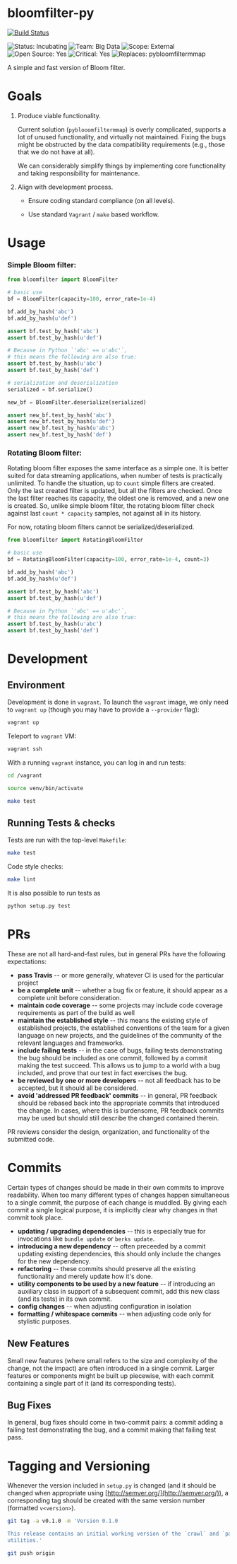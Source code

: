bloomfilter-py
==============
[![Build Status](https://travis-ci.org/seomoz/bloomfilter-py.svg?branch=master)](https://travis-ci.org/seomoz/bloomfilter-py)

![Status: Incubating](https://img.shields.io/badge/status-incubating-blue.svg?style=flat)
![Team: Big Data](https://img.shields.io/badge/team-big_data-green.svg?style=flat)
![Scope: External](https://img.shields.io/badge/scope-external-green.svg?style=flat)
![Open Source: Yes](https://img.shields.io/badge/open_source-MIT-green.svg?style=flat)
![Critical: Yes](https://img.shields.io/badge/critical-yes-red.svg?style=flat)
![Replaces: pybloomfiltermmap](https://img.shields.io/badge/replaces-pybloomfiltermmap-blue.svg?style=flat)

A simple and fast version of Bloom filter.

Goals
=====
1. Produce viable functionality.

    Current solution (`pyblooomfiltermmap`) is overly complicated, supports a lot
    of unused functionality, and virtually not maintained. Fixing the bugs might
    be obstructed by the data compatibility requirements (e.g., those that we do
    not have at all).

    We can considerably simplify things by implementing core functionality and
    taking responsibility for maintenance.

1. Align with development process.

    * Ensure coding standard compliance (on all levels).

    * Use standard `Vagrant` / `make` based workflow.


Usage
=====

### Simple Bloom filter:

```py
from bloomfilter import BloomFilter

# basic use
bf = BloomFilter(capacity=100, error_rate=1e-4)

bf.add_by_hash('abc')
bf.add_by_hash(u'def')

assert bf.test_by_hash('abc')
assert bf.test_by_hash(u'def')

# Because in Python `'abc' == u'abc'`,
# this means the following are also true:
assert bf.test_by_hash(u'abc')
assert bf.test_by_hash('def')

# serialization and deserialization
serialized = bf.serialize()

new_bf = BloomFilter.deserialize(serialized)

assert new_bf.test_by_hash('abc')
assert new_bf.test_by_hash(u'def')
assert new_bf.test_by_hash(u'abc')
assert new_bf.test_by_hash('def')
```

### Rotating Bloom filter:

Rotating bloom filter exposes the same interface as a simple one. It is
better suited for data streaming applications, when number of tests is
practically unlimited. To handle the situation, up to `count` simple
filters are created. Only the last created filter is updated, but all
the filters are checked. Once the last filter reaches its capacity, the
oldest one is removed, and a new one is created. So, unlike simple bloom
filter, the rotating bloom filter check against last `count * capacity`
samples, not against all in its history.

For now, rotating bloom filters cannot be serialized/deserialized.

```py
from bloomfilter import RotatingBloomFilter

# basic use
bf = RotatingBloomFilter(capacity=100, error_rate=1e-4, count=3)

bf.add_by_hash('abc')
bf.add_by_hash(u'def')

assert bf.test_by_hash('abc')
assert bf.test_by_hash(u'def')

# Because in Python `'abc' == u'abc'`,
# this means the following are also true:
assert bf.test_by_hash(u'abc')
assert bf.test_by_hash('def')
```

Development
===========

Environment
-----------
Development is done in `vagrant`. To launch the `vagrant` image, we only need to
`vagrant up` (though you may have to provide a `--provider` flag):

```bash
vagrant up
```

Teleport to `vagrant` VM:

```bash
vagrant ssh
```

With a running `vagrant` instance, you can log in and run tests:

```bash
cd /vagrant

source venv/bin/activate

make test
```

Running Tests & checks
-------------
Tests are run with the top-level `Makefile`:

```bash
make test
```

Code style checks:

```bash
make lint
```

It is also possible to run tests as

```bash
python setup.py test
```

PRs
===
These are not all hard-and-fast rules, but in general PRs have the
following expectations:

- __pass Travis__ -- or more generally, whatever CI is used for the particular project
- __be a complete unit__ -- whether a bug fix or feature, it should appear as a complete
    unit before consideration.
- __maintain code coverage__ -- some projects may include code coverage requirements as
    part of the build as well
- __maintain the established style__ -- this means the existing style of established
    projects, the established conventions of the team for a given language on new
    projects, and the guidelines of the community of the relevant languages and
    frameworks.
- __include failing tests__ -- in the case of bugs, failing tests demonstrating the bug
    should be included as one commit, followed by a commit making the test succeed. This
    allows us to jump to a world with a bug included, and prove that our test in fact
    exercises the bug.
- __be reviewed by one or more developers__ -- not all feedback has to be accepted, but
    it should all be considered.
- __avoid 'addressed PR feedback' commits__ -- in general, PR feedback should be rebased
    back into the appropriate commits that introduced the change. In cases, where this
    is burdensome, PR feedback commits may be used but should still describe the changed
    contained therein.

PR reviews consider the design, organization, and functionality of the submitted code.

Commits
=======
Certain types of changes should be made in their own commits to
improve readability. When too many different types of changes happen
simultaneous to a single commit, the purpose of each change is
muddled. By giving each commit a single logical purpose, it is
implicitly clear why changes in that commit took place.

- __updating / upgrading dependencies__ -- this is especially true for invocations like
    `bundle update` or `berks update`.
- __introducing a new dependency__ -- often preceeded by a commit updating existing
    dependencies, this should only include the changes for the new dependency.
- __refactoring__ -- these commits should preserve all the existing functionality and
    merely update how it's done.
- __utility components to be used by a new feature__ -- if introducing an auxiliary class
    in support of a subsequent commit, add this new class (and its tests) in its own
    commit.
- __config changes__ -- when adjusting configuration in isolation
- __formatting / whitespace commits__ -- when adjusting code only for stylistic purposes.

New Features
------------
Small new features (where small refers to the size and complexity of
the change, not the impact) are often introduced in a single
commit. Larger features or components might be built up piecewise,
with each commit containing a single part of it (and its corresponding
tests).

Bug Fixes
---------
In general, bug fixes should come in two-commit pairs: a commit adding
a failing test demonstrating the bug, and a commit making that failing
test pass.

Tagging and Versioning
======================
Whenever the version included in `setup.py` is changed (and it should
be changed when appropriate using
[http://semver.org/](http://semver.org/)), a corresponding tag should
be created with the same version number (formatted `v<version>`).

```bash
git tag -a v0.1.0 -m 'Version 0.1.0

This release contains an initial working version of the `crawl` and `parse`
utilities.'

git push origin
```
